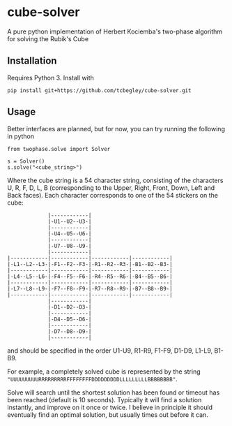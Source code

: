 # cube-solver
A pure python implementation of Herbert Kociemba's two-phase algorithm for solving the Rubik's Cube

## Installation

Requires Python 3. Install with

```
pip install git+https://github.com/tcbegley/cube-solver.git
```

## Usage

Better interfaces are planned, but for now, you can try running the following in python

```
from twophase.solve import Solver

s = Solver()
s.solve("<cube_string>")
```

Where the cube string is a 54 character string, consisting of the characters U, R, F, D, L, B (corresponding to the Upper, Right, Front, Down, Left and Back faces). Each character corresponds to one of the 54 stickers on the cube:

```
             |------------|
             |-U1--U2--U3-|
             |------------|
             |-U4--U5--U6-|
             |------------|
             |-U7--U8--U9-|
             |------------|
|------------|------------|------------|------------|
|-L1--L2--L3-|-F1--F2--F3-|-R1--R2--R3-|-B1--B2--B3-|
|------------|------------|------------|------------|
|-L4--L5--L6-|-F4--F5--F6-|-R4--R5--R6-|-B4--B5--B6-|
|------------|------------|------------|------------|
|-L7--L8--L9-|-F7--F8--F9-|-R7--R8--R9-|-B7--B8--B9-|
|------------|------------|------------|------------|
             |------------|
             |-D1--D2--D3-|
             |------------|
             |-D4--D5--D6-|
             |------------|
             |-D7--D8--D9-|
             |------------|
```

and should be specified in the order U1-U9, R1-R9, F1-F9, D1-D9, L1-L9, B1-B9.

For example, a completely solved cube is represented by the string `"UUUUUUUUURRRRRRRRRFFFFFFFFDDDDDDDDDLLLLLLLLLBBBBBBBB"`.

Solve will search until the shortest solution has been found or timeout has been reached (default is 10 seconds). Typically it will find a solution instantly, and improve on it once or twice. I believe in principle it should eventually find an optimal solution, but usually times out before it can.
